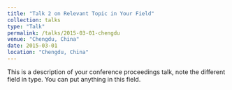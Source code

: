 ```yaml
---
title: "Talk 2 on Relevant Topic in Your Field"
collection: talks
type: "Talk"
permalink: /talks/2015-03-01-chengdu
venue: "Chengdu, China"
date: 2015-03-01
location: "Chengdu, China"
---
```


This is a description of your conference proceedings talk, note the different field in type. You can put anything in this field.

